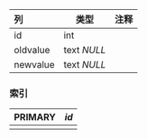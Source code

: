 | 列       | 类型        | 注释 |
| :------- | ----------- | ---- |
| id       | int         |      |
| oldvalue | text *NULL* |      |
| newvalue | text *NULL* |      |

### 索引

| PRIMARY | *id* |
| :------ | ---- |
|         |      |